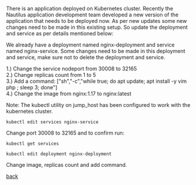 There is an application deployed on Kubernetes cluster. Recently the Nautilus application development team developed a new version of the application that needs to be deployed now. As per new updates some new changes need to be made in this existing setup. So update the deployment and service as per details mentioned below:  

We already have a deployment named nginx-deployment and service named nginx-service. Some changes need to be made in this deployment and service, make sure not to delete the deployment and service.  

1.) Change the service nodeport from 30008 to 32165  
2.) Change replicas count from 1 to 5  
3.) Add a command: ["sh","-c","while true; do apt update; apt install -y vim php ; sleep 3; done"]  
4.) Change the image from nginx:1.17 to nginx:latest  

Note: The kubectl utility on jump_host has been configured to work with the kubernetes cluster.  

```
kubectl edit services nginx-service
```
Change port 30008 to 32165 and to confirm run:  

```
kubectl get services
```

```
kubectl edit deployment nginx-deployment
```
Change image, replicas count and add command.  

[back](https://github.com/MederD/Kodekloud-Engineer-Tasks)  
